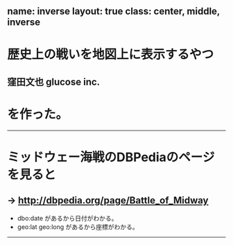 name: inverse
layout: true
class: center, middle, inverse
---
# 歴史上の戦いを地図上に表示するやつ
窪田文也 glucose inc.
---
# を作った。
---
# ミッドウェー海戦のDBPediaのページを見ると
→ http://dbpedia.org/page/Battle_of_Midway 
---
* dbo:date があるから日付がわかる。
* geo:lat geo:long があるから座標がわかる。
---

